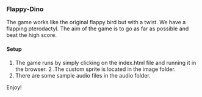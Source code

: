 ### Flappy-Dino

The game works like the original flappy bird but with a twist. We have a flapping pterodactyl. The aim of the game is to go as
far as possible and beat the high score.

#### Setup

1. The game runs by simply clicking on the index.html file and running it in the browser.
2 .The custom sprite is located in the image folder.
3. There are some sample audio files in the audio folder.

Enjoy!
